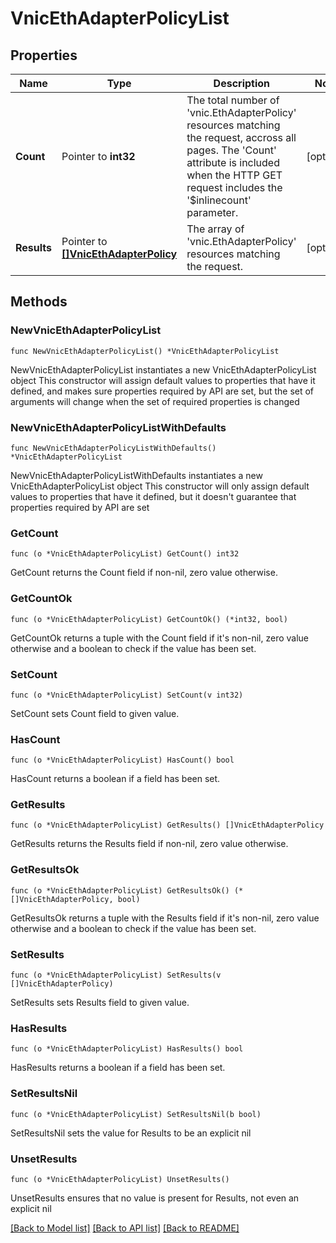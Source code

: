 # VnicEthAdapterPolicyList

## Properties

Name | Type | Description | Notes
------------ | ------------- | ------------- | -------------
**Count** | Pointer to **int32** | The total number of &#39;vnic.EthAdapterPolicy&#39; resources matching the request, accross all pages. The &#39;Count&#39; attribute is included when the HTTP GET request includes the &#39;$inlinecount&#39; parameter. | [optional] 
**Results** | Pointer to [**[]VnicEthAdapterPolicy**](VnicEthAdapterPolicy.md) | The array of &#39;vnic.EthAdapterPolicy&#39; resources matching the request. | [optional] 

## Methods

### NewVnicEthAdapterPolicyList

`func NewVnicEthAdapterPolicyList() *VnicEthAdapterPolicyList`

NewVnicEthAdapterPolicyList instantiates a new VnicEthAdapterPolicyList object
This constructor will assign default values to properties that have it defined,
and makes sure properties required by API are set, but the set of arguments
will change when the set of required properties is changed

### NewVnicEthAdapterPolicyListWithDefaults

`func NewVnicEthAdapterPolicyListWithDefaults() *VnicEthAdapterPolicyList`

NewVnicEthAdapterPolicyListWithDefaults instantiates a new VnicEthAdapterPolicyList object
This constructor will only assign default values to properties that have it defined,
but it doesn't guarantee that properties required by API are set

### GetCount

`func (o *VnicEthAdapterPolicyList) GetCount() int32`

GetCount returns the Count field if non-nil, zero value otherwise.

### GetCountOk

`func (o *VnicEthAdapterPolicyList) GetCountOk() (*int32, bool)`

GetCountOk returns a tuple with the Count field if it's non-nil, zero value otherwise
and a boolean to check if the value has been set.

### SetCount

`func (o *VnicEthAdapterPolicyList) SetCount(v int32)`

SetCount sets Count field to given value.

### HasCount

`func (o *VnicEthAdapterPolicyList) HasCount() bool`

HasCount returns a boolean if a field has been set.

### GetResults

`func (o *VnicEthAdapterPolicyList) GetResults() []VnicEthAdapterPolicy`

GetResults returns the Results field if non-nil, zero value otherwise.

### GetResultsOk

`func (o *VnicEthAdapterPolicyList) GetResultsOk() (*[]VnicEthAdapterPolicy, bool)`

GetResultsOk returns a tuple with the Results field if it's non-nil, zero value otherwise
and a boolean to check if the value has been set.

### SetResults

`func (o *VnicEthAdapterPolicyList) SetResults(v []VnicEthAdapterPolicy)`

SetResults sets Results field to given value.

### HasResults

`func (o *VnicEthAdapterPolicyList) HasResults() bool`

HasResults returns a boolean if a field has been set.

### SetResultsNil

`func (o *VnicEthAdapterPolicyList) SetResultsNil(b bool)`

 SetResultsNil sets the value for Results to be an explicit nil

### UnsetResults
`func (o *VnicEthAdapterPolicyList) UnsetResults()`

UnsetResults ensures that no value is present for Results, not even an explicit nil

[[Back to Model list]](../README.md#documentation-for-models) [[Back to API list]](../README.md#documentation-for-api-endpoints) [[Back to README]](../README.md)


